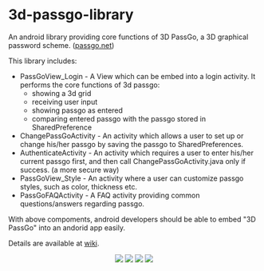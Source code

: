# 3d-passgo-library
An android library providing core functions of 3D PassGo, a 3D graphical password scheme. ([passgo.net](http://passgo.net))

This library includes:

* PassGoView_Login - A View which can be embed into a login activity. It performs the core functions of 3d passgo:
  * showing a 3d grid
  * receiving user input
  * showing passgo as entered
  * comparing entered passgo with the passgo stored in SharedPreference
* ChangePassGoActivity - An activity which allows a user to set up or change his/her passgo by saving the passgo to SharedPreferences.
* AuthenticateActivity - An activity which requires a user to enter his/her current passgo first, and then call ChangePassGoActivity.java only if success. (a more secure way)
* PassGoView_Style - An activity where a user can customize passgo styles, such as color, thickness etc.
* PassGoFAQActivity - A FAQ activity providing common questions/answers regarding passgo.

With above compoments, android developers should be able to embed "3D PassGo" into an andorid app easily. 


Details are available at [wiki](https://github.com/3d-passgo/3d-passgo-library-android/wiki).

<p align="center">
<img src="https://github.com/3d-passgo/3d-passgo-library-android/blob/master/images/p_login.jpg">
<img src="https://github.com/3d-passgo/3d-passgo-library-android/blob/master/images/p_style.jpg">     
<img src="https://github.com/3d-passgo/3d-passgo-library-android/blob/master/images/p_gridsize.jpg">  
<img src="https://github.com/3d-passgo/3d-passgo-library-android/blob/master/images/p_faq.jpg">
</p>

